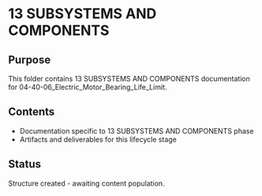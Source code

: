 # 13 SUBSYSTEMS AND COMPONENTS

## Purpose
This folder contains 13 SUBSYSTEMS AND COMPONENTS documentation for 04-40-06_Electric_Motor_Bearing_Life_Limit.

## Contents
- Documentation specific to 13 SUBSYSTEMS AND COMPONENTS phase
- Artifacts and deliverables for this lifecycle stage

## Status
Structure created - awaiting content population.
